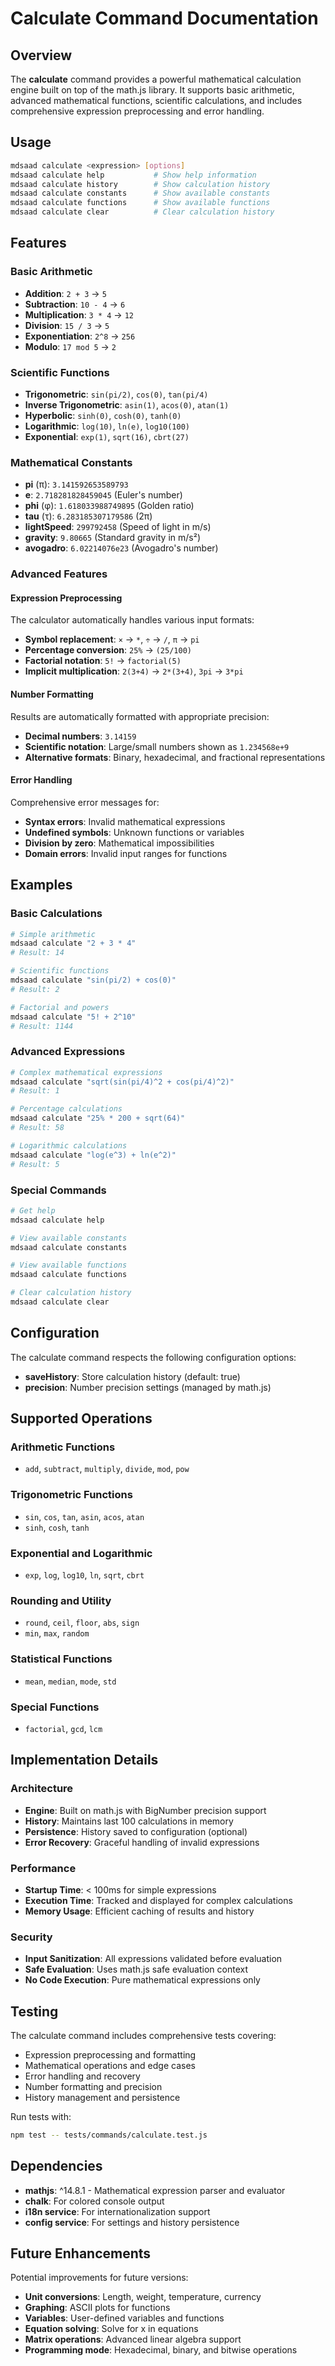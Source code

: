 # Calculate Command Documentation

## Overview

The **calculate** command provides a powerful mathematical calculation engine built on top of the math.js library. It supports basic arithmetic, advanced mathematical functions, scientific calculations, and includes comprehensive expression preprocessing and error handling.

## Usage

```bash
mdsaad calculate <expression> [options]
mdsaad calculate help           # Show help information
mdsaad calculate history        # Show calculation history
mdsaad calculate constants      # Show available constants
mdsaad calculate functions      # Show available functions
mdsaad calculate clear          # Clear calculation history
```

## Features

### Basic Arithmetic

- **Addition**: `2 + 3` → `5`
- **Subtraction**: `10 - 4` → `6`
- **Multiplication**: `3 * 4` → `12`
- **Division**: `15 / 3` → `5`
- **Exponentiation**: `2^8` → `256`
- **Modulo**: `17 mod 5` → `2`

### Scientific Functions

- **Trigonometric**: `sin(pi/2)`, `cos(0)`, `tan(pi/4)`
- **Inverse Trigonometric**: `asin(1)`, `acos(0)`, `atan(1)`
- **Hyperbolic**: `sinh(0)`, `cosh(0)`, `tanh(0)`
- **Logarithmic**: `log(10)`, `ln(e)`, `log10(100)`
- **Exponential**: `exp(1)`, `sqrt(16)`, `cbrt(27)`

### Mathematical Constants

- **pi** (π): `3.141592653589793`
- **e**: `2.718281828459045` (Euler's number)
- **phi** (φ): `1.618033988749895` (Golden ratio)
- **tau** (τ): `6.283185307179586` (2π)
- **lightSpeed**: `299792458` (Speed of light in m/s)
- **gravity**: `9.80665` (Standard gravity in m/s²)
- **avogadro**: `6.02214076e23` (Avogadro's number)

### Advanced Features

#### Expression Preprocessing

The calculator automatically handles various input formats:

- **Symbol replacement**: `×` → `*`, `÷` → `/`, `π` → `pi`
- **Percentage conversion**: `25%` → `(25/100)`
- **Factorial notation**: `5!` → `factorial(5)`
- **Implicit multiplication**: `2(3+4)` → `2*(3+4)`, `3pi` → `3*pi`

#### Number Formatting

Results are automatically formatted with appropriate precision:

- **Decimal numbers**: `3.14159`
- **Scientific notation**: Large/small numbers shown as `1.234568e+9`
- **Alternative formats**: Binary, hexadecimal, and fractional representations

#### Error Handling

Comprehensive error messages for:

- **Syntax errors**: Invalid mathematical expressions
- **Undefined symbols**: Unknown functions or variables
- **Division by zero**: Mathematical impossibilities
- **Domain errors**: Invalid input ranges for functions

## Examples

### Basic Calculations

```bash
# Simple arithmetic
mdsaad calculate "2 + 3 * 4"
# Result: 14

# Scientific functions
mdsaad calculate "sin(pi/2) + cos(0)"
# Result: 2

# Factorial and powers
mdsaad calculate "5! + 2^10"
# Result: 1144
```

### Advanced Expressions

```bash
# Complex mathematical expressions
mdsaad calculate "sqrt(sin(pi/4)^2 + cos(pi/4)^2)"
# Result: 1

# Percentage calculations
mdsaad calculate "25% * 200 + sqrt(64)"
# Result: 58

# Logarithmic calculations
mdsaad calculate "log(e^3) + ln(e^2)"
# Result: 5
```

### Special Commands

```bash
# Get help
mdsaad calculate help

# View available constants
mdsaad calculate constants

# View available functions
mdsaad calculate functions

# Clear calculation history
mdsaad calculate clear
```

## Configuration

The calculate command respects the following configuration options:

- **saveHistory**: Store calculation history (default: true)
- **precision**: Number precision settings (managed by math.js)

## Supported Operations

### Arithmetic Functions

- `add`, `subtract`, `multiply`, `divide`, `mod`, `pow`

### Trigonometric Functions

- `sin`, `cos`, `tan`, `asin`, `acos`, `atan`
- `sinh`, `cosh`, `tanh`

### Exponential and Logarithmic

- `exp`, `log`, `log10`, `ln`, `sqrt`, `cbrt`

### Rounding and Utility

- `round`, `ceil`, `floor`, `abs`, `sign`
- `min`, `max`, `random`

### Statistical Functions

- `mean`, `median`, `mode`, `std`

### Special Functions

- `factorial`, `gcd`, `lcm`

## Implementation Details

### Architecture

- **Engine**: Built on math.js with BigNumber precision support
- **History**: Maintains last 100 calculations in memory
- **Persistence**: History saved to configuration (optional)
- **Error Recovery**: Graceful handling of invalid expressions

### Performance

- **Startup Time**: < 100ms for simple expressions
- **Execution Time**: Tracked and displayed for complex calculations
- **Memory Usage**: Efficient caching of results and history

### Security

- **Input Sanitization**: All expressions validated before evaluation
- **Safe Evaluation**: Uses math.js safe evaluation context
- **No Code Execution**: Pure mathematical expressions only

## Testing

The calculate command includes comprehensive tests covering:

- Expression preprocessing and formatting
- Mathematical operations and edge cases
- Error handling and recovery
- Number formatting and precision
- History management and persistence

Run tests with:

```bash
npm test -- tests/commands/calculate.test.js
```

## Dependencies

- **mathjs**: ^14.8.1 - Mathematical expression parser and evaluator
- **chalk**: For colored console output
- **i18n service**: For internationalization support
- **config service**: For settings and history persistence

## Future Enhancements

Potential improvements for future versions:

- **Unit conversions**: Length, weight, temperature, currency
- **Graphing**: ASCII plots for functions
- **Variables**: User-defined variables and functions
- **Equation solving**: Solve for x in equations
- **Matrix operations**: Advanced linear algebra support
- **Programming mode**: Hexadecimal, binary, and bitwise operations
